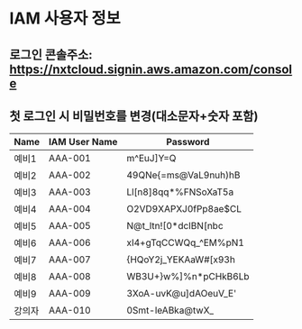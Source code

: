 # IAM 사용자 정보

## 로그인 콘솔주소: https://nxtcloud.signin.aws.amazon.com/console

## 첫 로그인 시 비밀번호를 변경(대소문자+숫자 포함)

| Name   | IAM User Name | Password             |
| ------ | ------------- | -------------------- |
| 예비1  | AAA-001       | m^EuJ]Y=Q            |
| 예비2  | AAA-002       | 49QNe{=ms@VaL9nuh)hB |
| 예비3  | AAA-003       | Ll[n8]8qq*%FNSoXaT5a |
| 예비4  | AAA-004       | O2VD9XAPXJ0fPp8ae$CL |
| 예비5  | AAA-005       | N@t_ltn![0*dcIBN[nbc |
| 예비6  | AAA-006       | xI4+gTqCCWQq_^EM%pN1 |
| 예비7  | AAA-007       | {HQoY2j_YEKAaW#[x93h |
| 예비8  | AAA-008       | WB3U+}w%]%n*pCHkB6Lb |
| 예비9  | AAA-009       | 3XoA-uvK@u]dAOeuV_E' |
| 강의자 | AAA-010       | 0Smt-leABka@twX_     |
